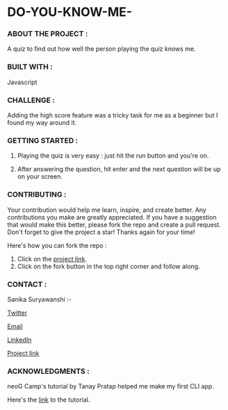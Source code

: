 # DO-YOU-KNOW-ME-

### ABOUT THE PROJECT :
  
  A quiz to find out how well the person playing the quiz knows me.
  
  
### BUILT WITH : 
  
  Javascript
  
  
### CHALLENGE :

  Adding the high score feature was a tricky task for me as a beginner but I found my way around it.


### GETTING STARTED :

  1. Playing the quiz is very easy : just hit the run button and you're on.
  
  2. After answering the question, hit enter and the next question will be up on your screen.


### CONTRIBUTING :

  Your contribution would help me learn, inspire, and create better. Any contributions you make are greatly appreciated.
  If you have a suggestion that would make this better, please fork the repo and create a pull request. 
  Don't forget to give the project a star! Thanks again for your time!
  
  Here's how you can fork the repo : 
  1. Click on the [project link](https://replit.com/@SanikaSuryawans/DO-YOU-KNOW-ME#index.js?embed=1&output=1%20add).
  2. Click on the fork button in the top right corner and follow along.
  
  
 ### CONTACT :
 
  Sanika Suryawanshi :-
  
  [Twitter](https://twitter.com/Sanika_0305)
  
  <a href="mailto:sanikasuryawanshi0305@gmail.com">Email</a>  
  
  <a href="https://www.linkedin.com/in/sanika-suryawanshi-b17181205/">LinkedIn</a>
  
  [Project link](https://replit.com/@SanikaSuryawans/DO-YOU-KNOW-ME#index.js?embed=1&output=1%20add)


### ACKNOWLEDGMENTS : 

  neoG Camp's tutorial by Tanay Pratap helped me make my first CLI app.
  
  Here's the [link](https://www.youtube.com/watch?v=_L-UszPmy2A&t=795s) to the tutorial.
